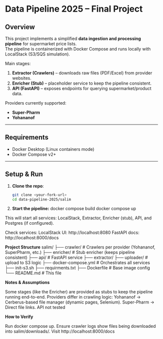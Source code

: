 # Data Pipeline 2025 – Final Project

## Overview
This project implements a simplified **data ingestion and processing pipeline** for supermarket price lists.  
The pipeline is containerized with Docker Compose and runs locally with LocalStack (S3/SQS simulation).  

Main stages:
1. **Extractor (Crawlers)** – downloads raw files (PDF/Excel) from provider websites.  
2. **Enricher (Stub)** – placeholder service to keep the pipeline consistent.  
3. **API (FastAPI)** – exposes endpoints for querying supermarket/product data.  

Providers currently supported:
- **Super-Pharm**
- **Yohananof**

---

## Requirements
- Docker Desktop (Linux containers mode)  
- Docker Compose v2+  
  

---

## Setup & Run

1. **Clone the repo**:
   ```bash
   git clone <your-fork-url>
   cd data-pipeline-2025/salim

2. **Start the pipeline:**
docker compose build
docker compose up

This will start all services: LocalStack, Extractor, Enricher (stub), API, and Postgres (if configured).

Check services:
LocalStack UI: http://localhost:8080
FastAPI docs: http://localhost:8000/docs

**Project Structure**
salim/
  ├── crawler/             # Crawlers per provider (Yohananof, SuperPharm, etc.)
  ├── enricher/            # Stub enricher (keeps pipeline consistent)
  ├── api/                 # FastAPI service
  ├── extractor/ 
  ├── uploader/            # upload to S3 logic
  ├── docker-compose.yml   # Orchestrates all services
  ├── init-s3.sh
  ├── requirments.txt
  ├── Dockerfile           # Base image config
  └── README.md            # This file

**Notes & Assumptions**

Some stages (like the Enricher) are provided as stubs to keep the pipeline running end-to-end.
Providers differ in crawling logic:
Yohananof → Cerberus-based file manager (dynamic pages, Selenium).
Super-Pharm → Direct file links.
API not tested

**How to Verify**

Run docker compose up.
Ensure crawler logs show files being downloaded into salim/downloads/<provider>.
Visit http://localhost:8000/docs

